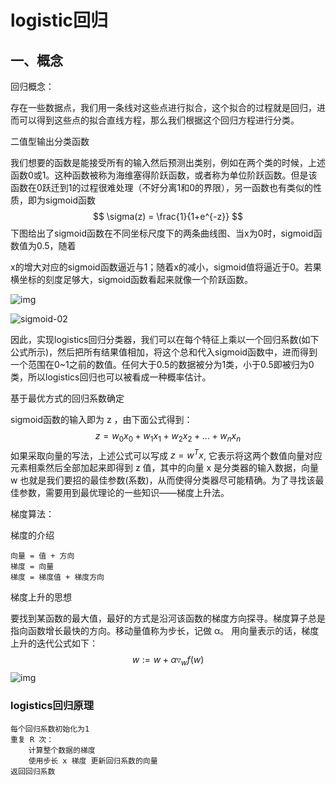 # logistic回归

## 一、概念

回归概念：

存在一些数据点，我们用一条线对这些点进行拟合，这个拟合的过程就是回归，进而可以得到这些点的拟合直线方程，那么我们根据这个回归方程进行分类。

二值型输出分类函数

我们想要的函数是能接受所有的输入然后预测出类别，例如在两个类的时候，上述函数0或1。这种函数被称为海维塞得阶跃函数，或者称为单位阶跃函数。但是该函数在0跃迁到1的过程很难处理（不好分离1和0的界限），另一函数也有类似的性质，即为sigmoid函数
$$
\sigma(z) = \frac{1}{1+e^{-z}}
$$
下图给出了sigmoid函数在不同坐标尺度下的两条曲线图、当x为0时，sigmoid函数值为0.5，随着

x的增大对应的sigmoid函数逼近与1；随着x的减小，sigmoid值将逼近于0。若果横坐标的刻度足够大，sigmoid函数看起来就像一个阶跃函数。

![img](https://cdn.jsdelivr.net/gh/jiutiananshu/Picture/img/sigmoid-01.jpg)

![sigmoid-02](https://cdn.jsdelivr.net/gh/jiutiananshu/Picture/img/sigmoid-02.jpg)

因此，实现logistics回归分类器，我们可以在每个特征上乘以一个回归系数(如下公式所示)，然后把所有结果值相加，将这个总和代入sigmoid函数中，进而得到一个范围在0~1之前的数值。任何大于0.5的数据被分为1类，小于0.5即被归为0类，所以logistics回归也可以被看成一种概率估计。

基于最优方式的回归系数确定

sigmoid函数的输入即为 z ，由下面公式得到：
$$
z = w_0x_0+w_1x_1+w_2x_2+...+w_nx_n
$$
如果采取向量的写法，上述公式可以写成 $z = w^Tx$, 它表示将这两个数值向量对应元素相乘然后全部加起来即得到 z 值，其中的向量 x 是分类器的输入数据，向量 w 也就是我们要招的最佳参数(系数)，从而使得分类器尽可能精确。为了寻找该最佳参数，需要用到最优理论的一些知识——梯度上升法。

梯度算法：

梯度的介绍

```
向量 = 值 + 方向
梯度 = 向量
梯度 = 梯度值 + 梯度方向
```

梯度上升的思想

要找到某函数的最大值，最好的方式是沿河该函数的梯度方向探寻。梯度算子总是指向函数增长最快的方向。移动量值称为步长，记做 α。 用向量表示的话，梯度上升的迭代公式如下：
$$
w := w+ \alpha{\triangledown _wf(w)}
$$
![img](https://cdn.jsdelivr.net/gh/jiutiananshu/Picture/img/Gradient-algorithm-01.jpg)



### 	logistics回归原理

```
每个回归系数初始化为1
重复 R 次：
	计算整个数据的梯度
	使用步长 x 梯度 更新回归系数的向量
返回回归系数
```

